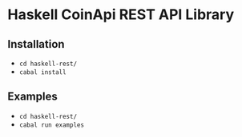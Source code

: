 # Haskell CoinApi REST API Library

## Installation

* `cd haskell-rest/`
* `cabal install`

## Examples
* `cd haskell-rest/`
* `cabal run examples`
